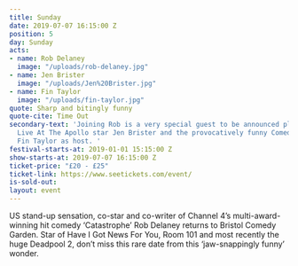```yaml
---
title: Sunday
date: 2019-07-07 16:15:00 Z
position: 5
day: Sunday
acts:
- name: Rob Delaney
  image: "/uploads/rob-delaney.jpg"
- name: Jen Brister
  image: "/uploads/Jen%20Brister.jpg"
- name: Fin Taylor
  image: "/uploads/fin-taylor.jpg"
quote: Sharp and bitingly funny
quote-cite: Time Out
secondary-text: 'Joining Rob is a very special guest to be announced plus the razor-sharp
  Live At The Apollo star Jen Brister and the provocatively funny Comedy Central star
  Fin Taylor as host. '
festival-starts-at: 2019-01-01 15:15:00 Z
show-starts-at: 2019-07-07 16:15:00 Z
ticket-price: "£20 - £25"
ticket-link: https://www.seetickets.com/event/
is-sold-out: 
layout: event
---
```


US stand-up sensation, co-star and co-writer of Channel 4’s multi-award-winning hit comedy ‘Catastrophe’ Rob Delaney returns to Bristol Comedy Garden. Star of Have I Got News For You, Room 101 and most recently the huge Deadpool 2, don’t miss this rare date from this ‘jaw-snappingly funny’ wonder.